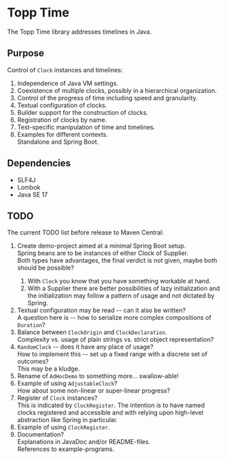 # Topp Time

The Topp Time library addresses timelines in Java.

## Purpose

Control of `Clock` instances and timelines:

1. Independence of Java VM settings.
2. Coexistence of multiple clocks, possibly in a hierarchical organization.
3. Control of the progress of time including speed and granularity.
4. Textual configuration of clocks.
5. Builder support for the construction of clocks.
6. Registration of clocks by name.
7. Test-specific manipulation of time and timelines.
8. Examples for different contexts.\
   Standalone and Spring Boot.

## Dependencies

* SLF4J
* Lombok
* Java SE 17

## TODO

The current TODO list before release to Maven Central:

1. Create demo-project aimed at a minimal Spring Boot setup.\
   Spring beans are to be instances of either Clock of Supplier<Clock>.\
   Both types have advantages, the final verdict is not given, maybe both should be possible?
   1. With `Clock` you know that you have something workable at hand.
   2. With a Supplier there are better possibilities of lazy initialization and the initialization may follow a pattern of usage and not dictated by Spring.
2. Textual configuration may be read -- can it also be written?\
   A question here is -- how to serialize more complex compositions of `Duration`?
3. Balance between `ClockOrigin` and `ClockDeclaration`.\
   Complexity vs. usage of plain strings vs. strict object representation?
4. `RandomClock` -- does it have any place of usage?\
   How to implement this -- set up a fixed range with a discrete set of outcomes?\
   This may be a kludge.
5. Rename of `AdHocDemo` to something more... swallow-able!
6. Example of using `AdjustableClock`?\
   How about some non-linear or super-linear progress?
7. Register of `Clock` instances?\
   This is indicated by `ClockRegister`. The intention is to have named clocks registered and accessible and with relying upon high-level abstraction like Spring in particular.
8. Example of using `ClockRegister`.
9. Documentation?\
   Explanations in JavaDoc and/or README-files.\
   References to example-programs.
